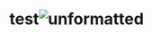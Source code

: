 # test![unformatted](https://github.com/user-attachments/assets/ceb3b2fe-a04e-4617-a2bf-05e8aa73cb92)
